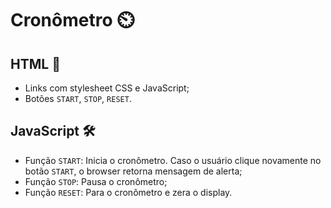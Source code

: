 # Cronômetro :timer_clock:

## HTML :bookmark_tabs:

- Links com stylesheet CSS e JavaScript;
- Botões `START`, `STOP`, `RESET`.

## JavaScript :hammer_and_wrench:

- Função `START`: Inicia o cronômetro. Caso o usuário clique novamente no botão `START`, o browser retorna mensagem de alerta;
- Função `STOP`: Pausa o cronômetro;
- Função `RESET`: Para o cronômetro e zera o display.